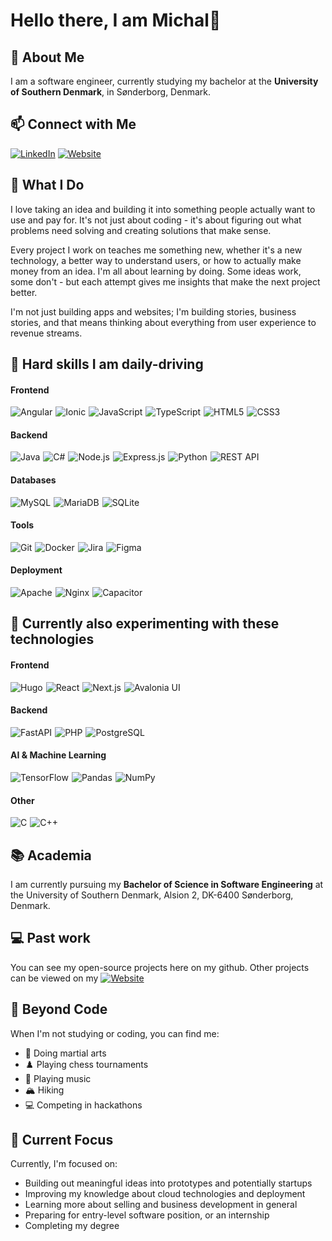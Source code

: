 # Hello there, I am Michal👋

## 🚀 About Me
I am a software engineer, currently studying my bachelor at the **University of Southern Denmark**, in Sønderborg, Denmark. 


## 📫 Connect with Me
[![LinkedIn](https://img.shields.io/badge/LinkedIn-0A66C2?style=for-the-badge&logo=linkedin&logoColor=white)](https://www.linkedin.com/in/michal-valko-68b86a329/)
[![Website](https://img.shields.io/badge/-Website-blue?style=for-the-badge&logo=internet-explorer&logoColor=white)](https://www.michalvalko.eu/)

## 🚀 What I Do

I love taking an idea and building it into something people actually want to use and pay for. It's not just about coding - it's about figuring out what problems need solving and creating solutions that make sense.

Every project I work on teaches me something new, whether it's a new technology, a better way to understand users, or how to actually make money from an idea. I'm all about learning by doing. Some ideas work, some don't - but each attempt gives me insights that make the next project better. 

I'm not just building apps and websites; I'm building stories, business stories, and that means thinking about everything from user experience to revenue streams. 

## 💪 Hard skills I am daily-driving
#### Frontend
<div style="display: flex; flex-wrap: wrap; gap: 5px; align-items: center; margin: 0;">
<img src="https://img.shields.io/badge/Angular-DD0031?style=for-the-badge&logo=angular&logoColor=white" style="margin: 0;" alt="Angular">
<img src="https://img.shields.io/badge/Ionic-3880FF?style=for-the-badge&logo=ionic&logoColor=white" style="margin: 0;" alt="Ionic">
<img src="https://img.shields.io/badge/JavaScript-F7DF1E?style=for-the-badge&logo=javascript&logoColor=black" style="margin: 0;" alt="JavaScript">
<img src="https://img.shields.io/badge/TypeScript-3178C6?style=for-the-badge&logo=typescript&logoColor=white" style="margin: 0;" alt="TypeScript">
<img src="https://img.shields.io/badge/HTML5-E34F26?style=for-the-badge&logo=html5&logoColor=white" style="margin: 0;" alt="HTML5">
<img src="https://img.shields.io/badge/CSS3-1572B6?style=for-the-badge&logo=css3&logoColor=white" style="margin: 0;" alt="CSS3">
</div>

#### Backend
<div style="display: flex; flex-wrap: wrap; gap: 5px; align-items: center; margin: 0;">
<img src="https://img.shields.io/badge/Java-ED8B00?style=for-the-badge&logo=openjdk&logoColor=white" style="margin: 0;" alt="Java">
<img src="https://img.shields.io/badge/C%23-239120?style=for-the-badge&logo=c-sharp&logoColor=white" style="margin: 0;" alt="C#">
<img src="https://img.shields.io/badge/Node.js-339933?style=for-the-badge&logo=nodedotjs&logoColor=white" style="margin: 0;" alt="Node.js">
<img src="https://img.shields.io/badge/Express.js-000000?style=for-the-badge&logo=express&logoColor=white" style="margin: 0;" alt="Express.js">
<img src="https://img.shields.io/badge/Python-3776AB?style=for-the-badge&logo=python&logoColor=white" style="margin: 0;" alt="Python">
<img src="https://img.shields.io/badge/REST_API-FF6C37?style=for-the-badge&logo=postman&logoColor=white" style="margin: 0;" alt="REST API">
</div>

#### Databases
<div style="display: flex; flex-wrap: wrap; gap: 5px; align-items: center; margin: 0;">
<img src="https://img.shields.io/badge/MySQL-4479A1?style=for-the-badge&logo=mysql&logoColor=white" style="margin: 0;" alt="MySQL">
<img src="https://img.shields.io/badge/MariaDB-003545?style=for-the-badge&logo=mariadb&logoColor=white" style="margin: 0;" alt="MariaDB">
<img src="https://img.shields.io/badge/SQLite-07405E?style=for-the-badge&logo=sqlite&logoColor=white" style="margin: 0;" alt="SQLite">
</div>

#### Tools
<div style="display: flex; flex-wrap: wrap; gap: 5px; align-items: center; margin: 0;">
<img src="https://img.shields.io/badge/Git-F05032?style=for-the-badge&logo=git&logoColor=white" style="margin: 0;" alt="Git">
<img src="https://img.shields.io/badge/Docker-2496ED?style=for-the-badge&logo=docker&logoColor=white" style="margin: 0;" alt="Docker">
<img src="https://img.shields.io/badge/Jira-0052CC?style=for-the-badge&logo=jira&logoColor=white" style="margin: 0;" alt="Jira">
<img src="https://img.shields.io/badge/Figma-F24E1E?style=for-the-badge&logo=figma&logoColor=white" style="margin: 0;" alt="Figma">
</div>

#### Deployment
<div style="display: flex; flex-wrap: wrap; gap: 5px; align-items: center; margin: 0;">
<img src="https://img.shields.io/badge/Apache-D22128?style=for-the-badge&logo=apache&logoColor=white" style="margin: 0;" alt="Apache">
<img src="https://img.shields.io/badge/Nginx-009639?style=for-the-badge&logo=nginx&logoColor=white" style="margin: 0;" alt="Nginx">
<img src="https://img.shields.io/badge/Capacitor-119EFF?style=for-the-badge&logo=capacitor&logoColor=white" style="margin: 0;" alt="Capacitor">
</div>


## 🔬 Currently also experimenting with these technologies

#### Frontend
<div style="display: flex; flex-wrap: wrap; gap: 5px; align-items: center; margin: 0;">
<img src="https://img.shields.io/badge/Hugo-FF4088?style=for-the-badge&logo=hugo&logoColor=white" style="margin: 0;" alt="Hugo">
<img src="https://img.shields.io/badge/React-20232A?style=for-the-badge&logo=react&logoColor=61DAFB" style="margin: 0;" alt="React">
<img src="https://img.shields.io/badge/Next.js-000000?style=for-the-badge&logo=next.js&logoColor=white" style="margin: 0;" alt="Next.js">
<img src="https://img.shields.io/badge/Avalonia-FF6600?style=for-the-badge&logo=avalonia&logoColor=white" style="margin: 0;" alt="Avalonia UI">
</div>

#### Backend
<div style="display: flex; flex-wrap: wrap; gap: 5px; align-items: center; margin: 0;">
<img src="https://img.shields.io/badge/FastAPI-005571?style=for-the-badge&logo=fastapi&logoColor=white" style="margin: 0;" alt="FastAPI">
<img src="https://img.shields.io/badge/PHP-777BB4?style=for-the-badge&logo=php&logoColor=white" style="margin: 0;" alt="PHP">
<img src="https://img.shields.io/badge/PostgreSQL-316192?style=for-the-badge&logo=postgresql&logoColor=white" style="margin: 0;" alt="PostgreSQL">
</div>

#### AI & Machine Learning
<div style="display: flex; flex-wrap: wrap; gap: 5px; align-items: center; margin: 0;">
<img src="https://img.shields.io/badge/TensorFlow-FF6F00?style=for-the-badge&logo=tensorflow&logoColor=white" style="margin: 0;" alt="TensorFlow">
<img src="https://img.shields.io/badge/Pandas-150458?style=for-the-badge&logo=pandas&logoColor=white" style="margin: 0;" alt="Pandas">
<img src="https://img.shields.io/badge/NumPy-013243?style=for-the-badge&logo=numpy&logoColor=white" style="margin: 0;" alt="NumPy">
</div>

#### Other
<div style="display: flex; flex-wrap: wrap; gap: 5px; align-items: center; margin: 0;">
<img src="https://img.shields.io/badge/C-00599C?style=for-the-badge&logo=c&logoColor=white" style="margin: 0;" alt="C">
<img src="https://img.shields.io/badge/C%2B%2B-00599C?style=for-the-badge&logo=c%2B%2B&logoColor=white" style="margin: 0;" alt="C++">
</div>

## 📚 Academia 

I am currently pursuing my **Bachelor of Science in Software Engineering** at the University of Southern Denmark, Alsion 2, DK-6400 Sønderborg, Denmark.

## 💻 Past work

You can see my open-source projects here on my github. Other projects can be viewed on my [![Website](https://img.shields.io/badge/-Website-blue?&logo=internet-explorer&logoColor=white)](https://www.michalvalko.eu/)


## 🎨 Beyond Code

When I'm not studying or coding, you can find me:

- 🥋 Doing martial arts
- ♟️ Playing chess tournaments
- 🎸 Playing music
- 🏔️ Hiking
- 💻 Competing in hackathons

## 🚀 Current Focus

Currently, I'm focused on:
- Building out meaningful ideas into prototypes and potentially startups
- Improving my knowledge about cloud technologies and deployment
- Learning more about selling and business development in general
- Preparing for entry-level software position, or an internship
- Completing my degree

